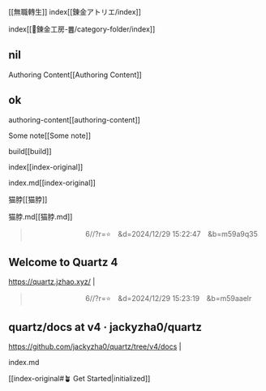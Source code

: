 
[[無職轉生]]
index[[錬金アトリエ/index]]

index[[🧪錬金工房-䷌/category-folder/index]]

## nil
Authoring Content[[Authoring Content]]

## ok
authoring-content[[authoring-content]]

Some note[[Some note]]

build[[build]]

index[[index-original]]

index.md[[index-original]]

猫脖[[猫脖]]

猫脖.md[[猫脖.md]]

>　　　　　　　　6//?r=⭐　&d=2024/12/29 15:22:47　&b=m59a9q35
## Welcome to Quartz 4
https://quartz.jzhao.xyz/
|

>　　　　　　　　6//?r=⭐　&d=2024/12/29 15:23:19　&b=m59aaelr
## quartz/docs at v4 · jackyzha0/quartz
https://github.com/jackyzha0/quartz/tree/v4/docs
|

index.md

[[index-original#🪴 Get Started|initialized]]